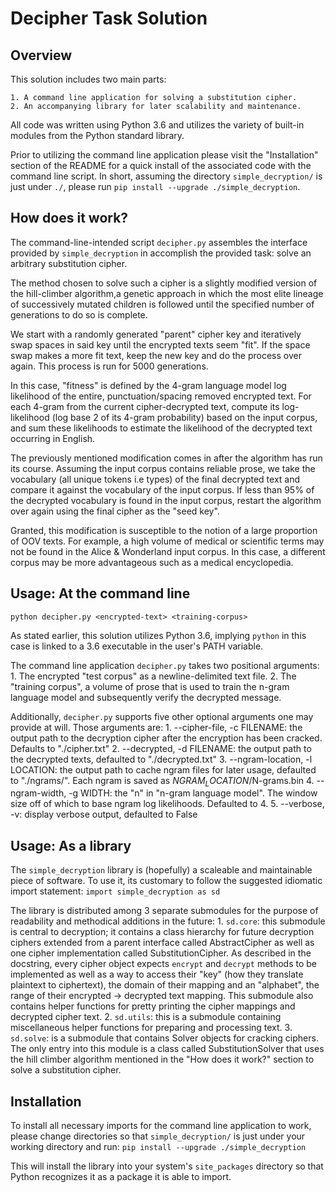 Decipher Task Solution
======================


Overview
--------
This solution includes two main parts: 

    1. A command line application for solving a substitution cipher.
    2. An accompanying library for later scalability and maintenance.

All code was written using Python 3.6 and utilizes the variety of built-in
modules from the Python standard library.

Prior to utilizing the command line application please visit the "Installation"
section of the README for a quick install of the associated code with the command line
script. In short, assuming the directory `simple_decryption/` is just under `./`,
please run `pip install --upgrade ./simple_decryption`.  

How does it work?
--------------------
The command-line-intended script `decipher.py` assembles the interface provided
by `simple_decryption` in accomplish the provided task: solve an arbitrary substitution cipher.

The method chosen to solve such a cipher is a slightly modified version of the 
hill-climber algorithm,a genetic approach in which the most elite lineage of successively 
mutated children is followed until the specified number of generations to do so is complete. 

We start with a randomly generated "parent" cipher key and iteratively swap spaces in said
key until the encrypted texts seem "fit". If the space swap makes a more fit text, keep 
the new key and do the  process over again. This process is run for 5000 generations. 

In this case, "fitness" is defined by the 4-gram language model log likelihood of the 
entire, punctuation/spacing removed encrypted text. For each 4-gram from the current 
cipher-decrypted text, compute its log-likelihood (log base 2 of its 4-gram probability) 
based on the input corpus, and sum these likelihoods to estimate the likelihood of the 
decrypted text occurring in English.

The previously mentioned modification comes in after the algorithm has run its course. 
Assuming the input corpus contains reliable prose, we take the vocabulary 
(all unique tokens i.e types) of the final decrypted text and compare it against the 
vocabulary of the input corpus. If less than 95% of the decrypted vocabulary is found
in the input corpus, restart the algorithm over again using the final cipher as the 
"seed key". 

Granted, this modification is susceptible to the notion of a large proportion of OOV texts.
For example, a high volume of medical or scientific terms may not be found in the 
Alice & Wonderland input corpus. In this case, a different corpus may be more advantageous
such as a medical encyclopedia.  

Usage: At the command line
-------------------
`python decipher.py <encrypted-text> <training-corpus>` 

As stated earlier, this solution utilizes Python 3.6, implying `python` in this
case is linked to a 3.6 executable in the user's PATH variable.

The command line application `decipher.py` takes two positional arguments:
    1. The encrypted "test corpus" as a newline-delimited text file.
    2. The "training corpus", a volume of prose that is used to train the 
       n-gram language model and subsequently verify the decrypted message.

Additionally, `decipher.py` supports five other optional arguments one may provide at will.
Those arguments are:
    1. --cipher-file, -c FILENAME: the output path to the decryption cipher after
        the encryption has been cracked. Defaults to "./cipher.txt"
    2. --decrypted, -d FILENAME: the output path to the decrypted texts, defaulted
        to "./decrypted.txt"
    3. --ngram-location, -l LOCATION: the output path to cache ngram files for later usage,
        defaulted to "./ngrams/". Each ngram is saved as $NGRAM_LOCATION/$N-grams.bin 
    4. --ngram-width, -g WIDTH: the "n" in "n-gram language model". The window size off of which
        to base ngram log likelihoods. Defaulted to 4. 
    5. --verbose, -v: display verbose output, defaulted to False

Usage: As a library
------------
The `simple_decryption` library is (hopefully) a scaleable and maintainable piece of software.
To use it, its customary to follow the suggested idiomatic import statement:
    `import simple_decryption as sd`

The library is distributed among 3 separate submodules for the purpose of readability and 
methodical additions in the future:
    1. `sd.core`: this submodule is central to decryption; it contains a class hierarchy
        for future decryption ciphers extended from a parent interface called AbstractCipher
        as well as one cipher implementation called SubstitutionCipher. As described in the
        docstring, every cipher object expects `encrypt` and `decrypt` methods to be implemented
        as well as a way to access their "key" (how they translate plaintext to ciphertext),
        the domain of their mapping and an "alphabet", the range of their encrypted -> decrypted
        text mapping. This submodule also contains helper functions for pretty printing the 
        cipher mappings and decrypted cipher text.
    2. `sd.utils`: this is a submodule containing miscellaneous helper functions for preparing
        and processing text.
    3. `sd.solve`: is a submodule that contains Solver objects for cracking ciphers. The only
        entry into this module is a class called SubstitutionSolver that uses the hill climber
        algorithm mentioned in the "How does it work?" section to solve a substitution cipher.

Installation
------------
To install all necessary imports for the command line application to work, please 
change directories so that `simple_decryption/` is just under your working directory
and run:
    `pip install --upgrade ./simple_decryption`

This will install the library into your system's `site_packages` directory so that Python
recognizes it as a package it is able to import. 

